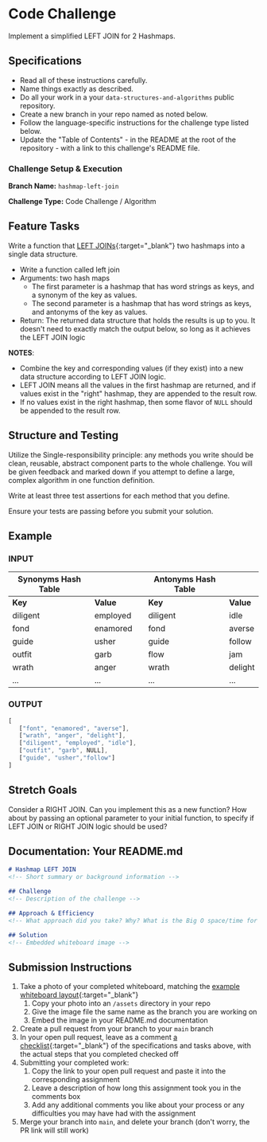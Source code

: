 # Code Challenge

Implement a simplified LEFT JOIN for 2 Hashmaps.

## Specifications

- Read all of these instructions carefully.
- Name things exactly as described.
- Do all your work in a your `data-structures-and-algorithms` public repository.
- Create a new branch in your repo named as noted below.
- Follow the language-specific instructions for the challenge type listed below.
- Update the "Table of Contents" - in the README at the root of the repository - with a link to this challenge's README file.

### Challenge Setup & Execution

**Branch Name:** `hashmap-left-join`

**Challenge Type:** Code Challenge / Algorithm

## Feature Tasks

Write a function that [LEFT JOINs](https://www.tutorialspoint.com/sql/sql-left-joins.htm){:target="_blank"} two hashmaps into a single data structure.

- Write a function called left join
- Arguments: two hash maps
  - The first parameter is a hashmap that has word strings as keys, and a synonym of the key as values.
  - The second parameter is a hashmap that has word strings as keys, and antonyms of the key as values.
- Return: The returned data structure that holds the results is up to you. It doesn't need to exactly match the output below, so long as it achieves the LEFT JOIN logic

**NOTES**:

- Combine the key and corresponding values (if they exist) into a new data structure according to LEFT JOIN logic.
- LEFT JOIN means all the values in the first hashmap are returned, and if values exist in the "right" hashmap, they are appended to the result row.
- If no values exist in the right hashmap, then some flavor of `NULL` should be appended to the result row.

## Structure and Testing

Utilize the Single-responsibility principle: any methods you write should be clean, reusable, abstract component parts to the whole challenge. You will be given feedback and marked down if you attempt to define a large, complex algorithm in one function definition.

Write at least three test assertions for each method that you define.

Ensure your tests are passing before you submit your solution.

## Example

### INPUT

| Synonyms Hash Table |          |   | Antonyms Hash Table |         |
|---------------------|----------|---|---------------------|---------|
| **Key**             | **Value** |   | **Key**            | **Value**   |
| diligent            | employed |   | diligent            | idle    |
| fond                | enamored |   | fond                | averse  |
| guide               | usher    |   | guide               | follow  |
| outfit              | garb     |   | flow                | jam     |
| wrath               | anger    |   | wrath               | delight |
| ...                 | ...      |   | ...                 | ...     |

### OUTPUT

```javascript
[
   ["font", "enamored", "averse"],
   ["wrath", "anger", "delight"],
   ["diligent", "employed", "idle"],
   ["outfit", "garb", NULL],
   ["guide", "usher","follow"]
]
```

## Stretch Goals

Consider a RIGHT JOIN. Can you implement this as a new function? How about by passing an optional parameter to your initial function, to specify if LEFT JOIN or RIGHT JOIN logic should be used?

## Documentation: Your README.md

```markdown
# Hashmap LEFT JOIN
<!-- Short summary or background information -->

## Challenge
<!-- Description of the challenge -->

## Approach & Efficiency
<!-- What approach did you take? Why? What is the Big O space/time for this approach? -->

## Solution
<!-- Embedded whiteboard image -->

```

## Submission Instructions

1. Take a photo of your completed whiteboard, matching the [example whiteboard layout](../../Whiteboard_Workflow.md){:target="_blank"}
     1. Copy your photo into an `/assets` directory in your repo
     1. Give the image file the same name as the branch you are working on
     1. Embed the image in your README.md documentation
1. Create a pull request from your branch to your `main` branch
1. In your open pull request, leave as a comment [a checklist](https://github.com/blog/1825-task-lists-in-all-markdown-documents){:target="_blank"} of the specifications and tasks above, with the actual steps that you completed checked off
1. Submitting your completed work:
    1. Copy the link to your open pull request and paste it into the corresponding assignment
    1. Leave a description of how long this assignment took you in the comments box
    1. Add any additional comments you like about your process or any difficulties you may have had with the assignment
1. Merge your branch into `main`, and delete your branch (don't worry, the PR link will still work)
